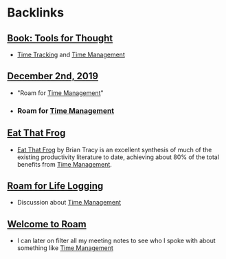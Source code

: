 
# Backlinks
## [Book: Tools for Thought](<Book: Tools for Thought.md>)
- [Time Tracking](<Time Tracking.md>) and [Time Management](<Time Management.md>)

## [December 2nd, 2019](<December 2nd, 2019.md>)
- "Roam for [Time Management](<Time Management.md>)"

- ### Roam for [Time Management](<Time Management.md>)

## [Eat That Frog](<Eat That Frog.md>)
- [Eat That Frog](http://www.amazon.com/gp/product/1576754227/ref=as_li_qf_sp_asin_tl?ie=UTF8&tag=effeforgeek-20&linkCode=as2&camp=217145&creative=399349&creativeASIN=1576754227) by Brian Tracy is an excellent synthesis of much of the existing productivity literature to date, achieving about 80% of the total benefits from [Time Management](<Time Management.md>).

## [Roam for Life Logging](<Roam for Life Logging.md>)
- Discussion about [Time Management](<Time Management.md>)

## [Welcome to Roam](<Welcome to Roam.md>)
- I can later on filter all my meeting notes to see who I spoke with about something like [Time Management](<Time Management.md>)

